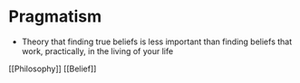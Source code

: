 # Pragmatism

- Theory that finding true beliefs is less important than finding beliefs that work, practically, in the living of your life

[[Philosophy]] [[Belief]]

